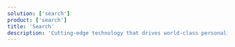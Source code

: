```yaml
---
solution: ['search']
product: ['search']
title: 'Search'
description: 'Cutting-edge technology that drives world-class personalization at scale to delight your customers and future-proof your business.'
---
```

